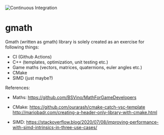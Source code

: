 ![Continuous Integration](https://github.com/Pnikanti/gmath/actions/workflows/continuous-integration.yml/badge.svg?event=push)
# gmath

Gmath (written as gmath) library is solely created as an exercise for following things:

* CI (Github Actions)
* C++ (templates, optimization, unit testing etc.)
* Game maths (vectors, matrices, quaternions, euler angles etc.)
* CMake
* SIMD (just maybe?)


References:

* Maths:
https://github.com/BSVino/MathForGameDevelopers

* CMake:
https://github.com/ourarash/cmake-catch-vsc-template
http://mariobadr.com/creating-a-header-only-library-with-cmake.html

* SIMD:
https://stackoverflow.blog/2020/07/08/improving-performance-with-simd-intrinsics-in-three-use-cases/

